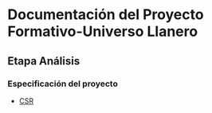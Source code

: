 # Documentación del Proyecto Formativo-Universo Llanero

## Etapa Análisis

### Especificación del proyecto

- [CSR](Especificación.md)
